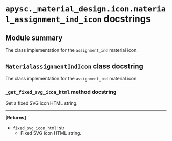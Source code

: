 # `apysc._material_design.icon.material_assignment_ind_icon` docstrings

## Module summary

The class implementation for the `assignment_ind` material icon.

## `MaterialassignmentIndIcon` class docstring

The class implementation for the `assignment_ind` material icon.

### `_get_fixed_svg_icon_html` method docstring

Get a fixed SVG icon HTML string.<hr>

**[Returns]**

- `fixed_svg_icon_html`: str
  - Fixed SVG icon HTML string.